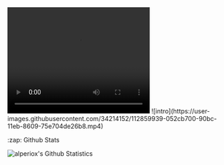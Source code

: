 <video width="320" height="240" controls>
  <source src="https://user-images.githubusercontent.com/34214152/112859939-052cb700-90bc-11eb-8609-75e704de26b8.mp4" type="video/mp4">
</video>
![intro](https://user-images.githubusercontent.com/34214152/112859939-052cb700-90bc-11eb-8609-75e704de26b8.mp4)



<summary>
  <p>:zap: Github Stats </p>
<img align = "left" alt = "alperiox's Github Statistics" src = "https://my-project-five-mu.vercel.app/api?username=alperiox&show_icons=true&hide_border=true&theme=dracula" />






</summary>
